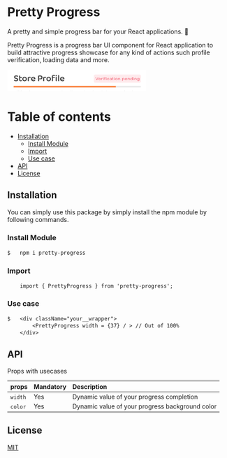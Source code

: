 # Pretty Progress

A pretty and simple progress bar for your React applications. 🚀

Pretty Progress is a progress bar UI component for React application to build attractive progress showcase for any kind of actions such profile verification, loading data and more.

![plot](./download.png)

# Table of contents

- [Installation](#installation)
  - [Install Module](#install-module)
  - [Import](#import)
  - [Use case](#user-case)
- [API](#api)
- [License](#license)

## Installation

You can simply use this package by simply install the npm module by following commands.

### Install Module

```sh
$   npm i pretty-progress
```

### Import

```javscript
    import { PrettyProgress } from 'pretty-progress';
```

### Use case

```Javscript
$   <div className="your__wrapper">
        <PrettyProgress width = {37} / > // Out of 100%
    </div>
```

## API

Props with usecases

| props   | Mandatory | Description                                     |
| :------ | :-------- | :---------------------------------------------- |
| `width` | Yes       | Dynamic value of your progress completion       |
| `color` | Yes       | Dynamic value of your progress background color |

## License

[MIT]('./LICENSE')
